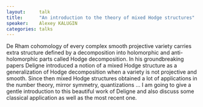 ```yaml
---
layout:     talk
title:      "An introduction to the theory of mixed Hodge structures"
speaker:    Alexey KALUGIN
categories: talks
---
```

De Rham cohomology of every complex smooth projective variety carries extra structure defined by a decomposition into holomorphic and anti-holomorphic parts called Hodge decomposition. In his groundbreaking papers Deligne introduced a notion of a mixed Hodge structure as a generalization of Hodge decomposition when a variety is not projective and smooth. Since then mixed Hodge structures obtained a lot of applications in the number theory, mirror symmetry, quantizations ... I am going to give a gentle introduction to this beautiful work of Deligne and also discuss some classical application as well as the most recent one.
